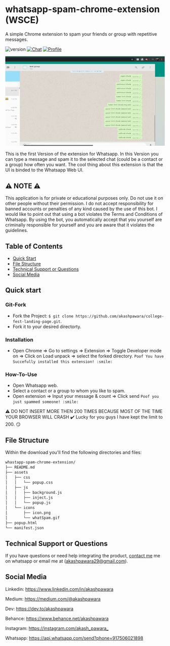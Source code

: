 # whatsapp-spam-chrome-extension (WSCE)
A simple Chrome extension to spam your friends or group with repetitive messages.

![version](https://img.shields.io/badge/version-1.0.0-blue.svg) [![Chat](https://img.shields.io/badge/chat-on%20discord-7289da.svg)](https://discordapp.com/users/228556195689005059) [![Profile](https://img.shields.io/badge/Linkedin-akashpawara-blue)](https://www.linkedin.com/in/akashpawara)
 
![Product Gif](assets/icons/whatSpam.gif) 

This is the first Version of the extension for Whatsapp. In this Version you can type a message and spam it to the selected chat (could be a contact or a group) how often you want. The cool thing about this extension is that the UI is binded to the Whatsapp Web UI.

## :warning: NOTE :warning:
This application is for private or educational purposes only. Do not use it on other people without their permission. I do not accept responsibility for banned accounts or penalties of any kind caused by the use of this bot. I would like to point out that using a bot violates the Terms and Conditions of Whatsapp. By using the bot, you automatically accept that you yourself are criminally responsible for yourself and you are aware that it violates the guidelines.

## Table of Contents

* [Quick Start](#quick-start)
* [File Structure](#file-structure)
* [Technical Support or Questions](#technical-support-or-questions)
* [Social Media](#social-media)

## Quick start
### Git-Fork
- Fork the Project: `$ git clone https://github.com/akashpawara/college-fest-landing-page.git`.
- Fork it to your desired directorty.
### Installation
- Open Chrome => Go to settings => Extension => Toggle Developer mode on => Click on Load unpack => select the forked directory.
`Poof You have Succefully installed this extension! :smile:`
### How-To-Use
- Open Whatsapp web.
- Select a contact or a group to whom you like to spam.
- Open extension => Input your message & count => Click send
`Poof you just spammed someone! :smile:`

:warning: DO NOT INSERT MORE THEN 200 TIMES BECAUSE MOST OF THE TIME YOUR BROWSER WILL CRASH
:heavy_check_mark: Lucky for you guys I have kept the limit to 200. :smirk:

## File Structure
Within the download you'll find the following directories and files:

```
whastapp-spam-chrome-extension/
├── README.md
├── assets
│   ├── css
│   │   └── popup.css
│   ├── js
│   │   ├── background.js
│   │   ├── inject.js
│   │   └── popup.js
│   └── icons
│       ├── icon.png
│       └── whatSpam.gif
├── popup.html
└── manifest.json

```

## Technical Support or Questions

If you have questions or need help integrating the product, [contact me](https://api.whatsapp.com/send?phone=917506021898) me on whatsapp or email me at (akashpawara29@gmail.com).



## Social Media

Linkedin: <https://www.linkedin.com/in/akashpawara>

Medium: <https://medium.com/@akashpawara>

Dev: <https://dev.to/akashpawara>

Behance: <https://www.behance.net/akashpawara>

Instagram: <https://instagram.com/akash_pawara_>

Whatsapp: <https://api.whatsapp.com/send?phone=917506021898>